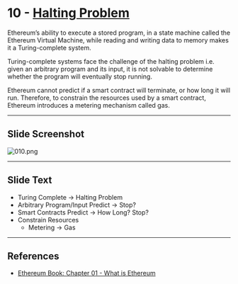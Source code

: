 # 10 - [Halting Problem](Halting%20Problem.md)

Ethereum’s ability to execute a stored program, in a state machine called the Ethereum Virtual Machine, while reading and writing data to memory makes it a Turing-complete system.

Turing-complete systems face the challenge of the halting problem i.e. given an arbitrary program and its input, it is not solvable to determine whether the program will eventually stop running. 

Ethereum cannot predict if a smart contract will terminate, or how long it will run. Therefore, to constrain the resources used by a smart contract, Ethereum introduces a metering mechanism called gas.

___
## Slide Screenshot
![010.png](../images/ethereum101/010.png)
___
## Slide Text
- Turing Complete -> Halting Problem
- Arbitrary Program/Input Predict -> Stop?
- Smart Contracts Predict -> How Long? Stop?
- Constrain Resources
	- Metering -> Gas
___
## References 
- [Ethereum Book: Chapter 01 - What is Ethereum](https://github.com/ethereumbook/ethereumbook/blob/develop/01what-is.asciidoc)